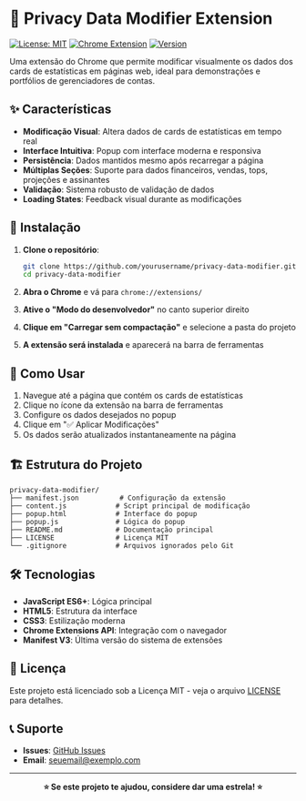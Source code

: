 # 🔄 Privacy Data Modifier Extension

[![License: MIT](https://img.shields.io/badge/License-MIT-yellow.svg)](https://opensource.org/licenses/MIT)
[![Chrome Extension](https://img.shields.io/badge/Chrome-Extension-blue.svg)](https://chrome.google.com/webstore)
[![Version](https://img.shields.io/badge/version-1.0.0-green.svg)](https://github.com/yourusername/privacy-data-modifier)

Uma extensão do Chrome que permite modificar visualmente os dados dos cards de estatísticas em páginas web, ideal para demonstrações e portfólios de gerenciadores de contas.

## ✨ Características

- **Modificação Visual**: Altera dados de cards de estatísticas em tempo real
- **Interface Intuitiva**: Popup com interface moderna e responsiva
- **Persistência**: Dados mantidos mesmo após recarregar a página
- **Múltiplas Seções**: Suporte para dados financeiros, vendas, tops, projeções e assinantes
- **Validação**: Sistema robusto de validação de dados
- **Loading States**: Feedback visual durante as modificações

## 🚀 Instalação

1. **Clone o repositório**:
   ```bash
   git clone https://github.com/yourusername/privacy-data-modifier.git
   cd privacy-data-modifier
   ```

2. **Abra o Chrome** e vá para `chrome://extensions/`

3. **Ative o "Modo do desenvolvedor"** no canto superior direito

4. **Clique em "Carregar sem compactação"** e selecione a pasta do projeto

5. **A extensão será instalada** e aparecerá na barra de ferramentas

## 📖 Como Usar

1. Navegue até a página que contém os cards de estatísticas
2. Clique no ícone da extensão na barra de ferramentas
3. Configure os dados desejados no popup
4. Clique em "✅ Aplicar Modificações"
5. Os dados serão atualizados instantaneamente na página

## 🏗️ Estrutura do Projeto

```
privacy-data-modifier/
├── manifest.json          # Configuração da extensão
├── content.js            # Script principal de modificação
├── popup.html            # Interface do popup
├── popup.js              # Lógica do popup
├── README.md             # Documentação principal
├── LICENSE               # Licença MIT
└── .gitignore            # Arquivos ignorados pelo Git
```

## 🛠️ Tecnologias

- **JavaScript ES6+**: Lógica principal
- **HTML5**: Estrutura da interface
- **CSS3**: Estilização moderna
- **Chrome Extensions API**: Integração com o navegador
- **Manifest V3**: Última versão do sistema de extensões

## 📄 Licença

Este projeto está licenciado sob a Licença MIT - veja o arquivo [LICENSE](LICENSE) para detalhes.

## 📞 Suporte

- **Issues**: [GitHub Issues](https://github.com/yourusername/privacy-data-modifier/issues)
- **Email**: seuemail@exemplo.com

---

<div align="center">

**⭐ Se este projeto te ajudou, considere dar uma estrela! ⭐**

</div>